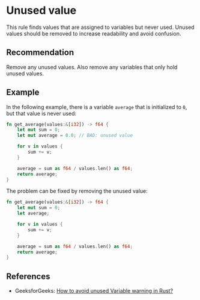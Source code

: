 # Unused value
This rule finds values that are assigned to variables but never used. Unused values should be removed to increase readability and avoid confusion.


## Recommendation
Remove any unused values. Also remove any variables that only hold unused values.


## Example
In the following example, there is a variable `average` that is initialized to `0`, but that value is never used:


```rust
fn get_average(values:&[i32]) -> f64 {
	let mut sum = 0;
	let mut average = 0.0; // BAD: unused value

	for v in values {
		sum += v;
	}

	average = sum as f64 / values.len() as f64;
	return average;
}

```
The problem can be fixed by removing the unused value:


```rust
fn get_average(values:&[i32]) -> f64 {
	let mut sum = 0;
	let average;

	for v in values {
		sum += v;
	}

	average = sum as f64 / values.len() as f64;
	return average;
}

```

## References
* GeeksforGeeks: [How to avoid unused Variable warning in Rust?](https://www.geeksforgeeks.org/how-to-avoid-unused-variable-warning-in-rust/)
